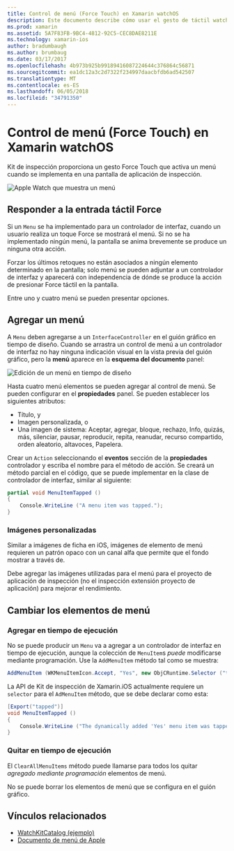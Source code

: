 ```yaml
---
title: Control de menú (Force Touch) en Xamarin watchOS
description: Este documento describe cómo usar el gesto de táctil watchOS force en Xamarin. Explica cómo responder a un toque force, cómo agregar un menú y cambiar los elementos de menú.
ms.prod: xamarin
ms.assetid: 5A7F83FB-9BC4-4812-92C5-CEC8DAE8211E
ms.technology: xamarin-ios
author: bradumbaugh
ms.author: brumbaug
ms.date: 03/17/2017
ms.openlocfilehash: 4b973b925b99189416087224644c376864c56871
ms.sourcegitcommit: ea1dc12a3c2d7322f234997daacbfdb6ad542507
ms.translationtype: MT
ms.contentlocale: es-ES
ms.lasthandoff: 06/05/2018
ms.locfileid: "34791350"
---
```

# <a name="watchos-menu-control-force-touch-in-xamarin"></a>Control de menú (Force Touch) en Xamarin watchOS

Kit de inspección proporciona un gesto Force Touch que activa un menú cuando se implementa en una pantalla de aplicación de inspección.

![](menu-images/menu.png "Apple Watch que muestra un menú")
<!-- watch image courtesy of http://infinitapps.com/bezel/ -->

## <a name="responding-to-force-touch"></a>Responder a la entrada táctil Force

Si un `Menu` se ha implementado para un controlador de interfaz, cuando un usuario realiza un toque Force se mostrará el menú. Si no se ha implementado ningún menú, la pantalla se anima brevemente se produce un ninguna otra acción.

Forzar los últimos retoques no están asociados a ningún elemento determinado en la pantalla; solo menú se pueden adjuntar a un controlador de interfaz y aparecerá con independencia de dónde se produce la acción de presionar Force táctil en la pantalla.

Entre uno y cuatro menú se pueden presentar opciones.


## <a name="adding-a-menu"></a>Agregar un menú

A `Menu` deben agregarse a un `InterfaceController` en el guión gráfico en tiempo de diseño. Cuando se arrastra un control de menú a un controlador de interfaz no hay ninguna indicación visual en la vista previa del guión gráfico, pero la **menú** aparece en la **esquema del documento** panel:

![](menu-images/menu-action.png "Edición de un menú en tiempo de diseño")

Hasta cuatro menú elementos se pueden agregar al control de menú. Se pueden configurar en el **propiedades** panel. Se pueden establecer los siguientes atributos:

- Título, y
- Imagen personalizada, o
- Una imagen de sistema: Aceptar, agregar, bloque, rechazo, Info, quizás, más, silenciar, pausar, reproducir, repita, reanudar, recurso compartido, orden aleatorio, altavoces, Papelera.

Crear un `Action` seleccionando el **eventos** sección de la **propiedades** controlador y escriba el nombre para el método de acción. Se creará un método parcial en el código, que se puede implementar en la clase de controlador de interfaz, similar al siguiente:

```csharp
partial void MenuItemTapped ()
{
    Console.WriteLine ("A menu item was tapped.");
}
```

### <a name="custom-images"></a>Imágenes personalizadas

Similar a imágenes de ficha en iOS, imágenes de elemento de menú requieren un patrón opaco con un canal alfa que permite que el fondo mostrar a través de.

Debe agregar las imágenes utilizadas para el menú para el proyecto de aplicación de inspección (no el inspección extensión proyecto de aplicación) para mejorar el rendimiento.


## <a name="changing-the-menu-items"></a>Cambiar los elementos de menú

<!--
### Design Time Items

Menu items added the the storyboard can be shown and hidden programmatically.
-->

### <a name="adding-at-runtime"></a>Agregar en tiempo de ejecución

No se puede producir un `Menu` va a agregar a un controlador de interfaz en tiempo de ejecución, aunque la colección de `MenuItem`s *puede* modificarse mediante programación.
Use la `AddMenuItem` método tal como se muestra:

```csharp
AddMenuItem (WKMenuItemIcon.Accept, "Yes", new ObjCRuntime.Selector ("tapped"));
```

La API de Kit de inspección de Xamarin.iOS actualmente requiere un `selector` para el `AdMenuItem` método, que se debe declarar como esta:

```csharp
[Export("tapped")]
void MenuItemTapped ()
{
    Console.WriteLine ("The dynamically added 'Yes' menu item was tapped.");
}
```

### <a name="removing-at-runtime"></a>Quitar en tiempo de ejecución

El `ClearAllMenuItems` método puede llamarse para todos los quitar *agregado mediante programación* elementos de menú.

No se puede borrar los elementos de menú que se configura en el guión gráfico.



## <a name="related-links"></a>Vínculos relacionados

- [WatchKitCatalog (ejemplo)](https://developer.xamarin.com/samples/monotouch/watchOS/WatchKitCatalog/)
- [Documento de menú de Apple](https://developer.apple.com/library/prerelease/ios/documentation/General/Conceptual/WatchKitProgrammingGuide/Menus.html)

